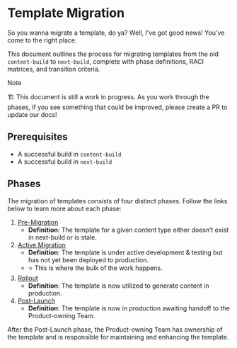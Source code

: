# Template Migration

So you wanna migrate a template, do ya? Well, I've got good news! You've come to the right place.

This document outlines the process for migrating templates from the old `content-build` to `next-build`, complete with phase definitions, RACI matrices, and transition criteria.

> [!NOTE]
> 🏗️ This document is still a work in progress. As you work through the phases, if you see something that could be improved, please create a PR to update our docs!

## Prerequisites

- A successful build in `content-build`
- A successful build in `next-build`

## Phases

The migration of templates consists of four distinct phases. Follow the links below to learn more about each phase:

1. [Pre-Migration](./pre-migration.md)
   - **Definition**: The template for a given content type either doesn’t exist in next-build or is stale.
2. [Active Migration](./active-migration.md)
   - **Definition**: The template is under active development & testing but has not yet been deployed to production.
   - ⭐ This is where the bulk of the work happens.
3. [Rollout](./rollout.md)
   - **Definition**: The template is now utilized to generate content in production.
4. [Post-Launch](./post-launch.md)
   - **Definition**: The template is now in production awaiting handoff to the Product-owning Team.

After the Post-Launch phase, the Product-owning Team has ownership of the template and is responsible for maintaining and enhancing the template.

